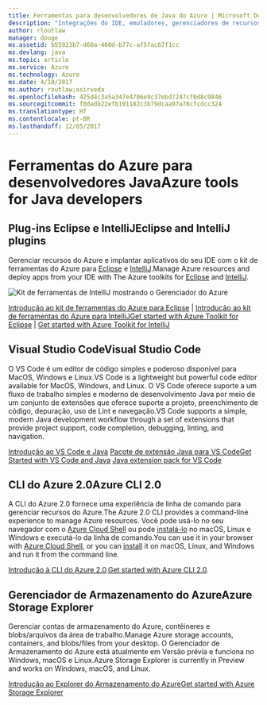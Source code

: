```yaml
---
title: Ferramentas para desenvolvedores de Java do Azure | Microsoft Docs
description: "Integrações do IDE, emuladores, gerenciadores de recursos e interfaces de linha de comando para desenvolvedores de Java trabalhando no Azure."
author: rloutlaw
manager: douge
ms.assetid: b55923b7-d60a-460d-b77c-af5fac67f1cc
ms.devlang: java
ms.topic: article
ms.service: Azure
ms.technology: Azure
ms.date: 4/10/2017
ms.author: routlaw;asirveda
ms.openlocfilehash: 425d4c3a5a347e4706e9c37ebd7247cf0d8c9846
ms.sourcegitcommit: f0dadb22efb191182c3b79dcaa97a76cfcdcc324
ms.translationtype: HT
ms.contentlocale: pt-BR
ms.lasthandoff: 12/05/2017
---
```

# <a name="azure-tools-for-java-developers"></a><span data-ttu-id="63cfa-103">Ferramentas do Azure para desenvolvedores Java</span><span class="sxs-lookup"><span data-stu-id="63cfa-103">Azure tools for Java developers</span></span>

## <a name="eclipse-and-intellij-plugins"></a><span data-ttu-id="63cfa-104">Plug-ins Eclipse e IntelliJ</span><span class="sxs-lookup"><span data-stu-id="63cfa-104">Eclipse and IntelliJ plugins</span></span>

<span data-ttu-id="63cfa-105">Gerenciar recursos do Azure e implantar aplicativos do seu IDE com o kit de ferramentas do Azure para [Eclipse](eclipse/azure-toolkit-for-eclipse.md) e [IntelliJ](intellij/azure-toolkit-for-intellij.md).</span><span class="sxs-lookup"><span data-stu-id="63cfa-105">Manage Azure resources and deploy apps from your IDE with The Azure toolkits for [Eclipse](eclipse/azure-toolkit-for-eclipse.md) and [IntelliJ](intellij/azure-toolkit-for-intellij.md).</span></span>   

![Kit de ferramentas de IntelliJ mostrando o Gerenciador do Azure](media/intelliJ-azure-explorer.png)

<span data-ttu-id="63cfa-107">[Introdução ao kit de ferramentas do Azure para Eclipse](https://docs.microsoft.com/azure/app-service-web/app-service-web-eclipse-create-hello-world-web-app) | [Introdução ao kit de ferramentas do Azure para IntelliJ](https://docs.microsoft.com/azure/app-service-web/app-service-web-intellij-create-hello-world-web-app)</span><span class="sxs-lookup"><span data-stu-id="63cfa-107">[Get started with Azure Toolkit for Eclipse](https://docs.microsoft.com/azure/app-service-web/app-service-web-eclipse-create-hello-world-web-app) | [Get started with Azure Toolkit for IntelliJ](https://docs.microsoft.com/azure/app-service-web/app-service-web-intellij-create-hello-world-web-app)</span></span> 

## <a name="visual-studio-code"></a><span data-ttu-id="63cfa-108">Visual Studio Code</span><span class="sxs-lookup"><span data-stu-id="63cfa-108">Visual Studio Code</span></span>

<span data-ttu-id="63cfa-109">O VS Code é um editor de código simples e poderoso disponível para MacOS, Windows e Linux.</span><span class="sxs-lookup"><span data-stu-id="63cfa-109">VS Code is a lightweight but powerful code editor available for MacOS, Windows, and Linux.</span></span> <span data-ttu-id="63cfa-110">O VS Code oferece suporte a um fluxo de trabalho simples e moderno de desenvolvimento Java por meio de um conjunto de extensões que oferece suporte a projeto, preenchimento de código, depuração, uso de Lint e navegação.</span><span class="sxs-lookup"><span data-stu-id="63cfa-110">VS Code supports a simple, modern Java development workflow through a set of extensions that provide project support, code completion, debugging, linting, and navigation.</span></span>

<span data-ttu-id="63cfa-111">[Introdução ao VS Code e Java](https://code.visualstudio.com/docs/java)
[Pacote de extensão Java para VS Code](https://code.visualstudio.com/docs/java/extensions)</span><span class="sxs-lookup"><span data-stu-id="63cfa-111">[Get Started with VS Code and Java](https://code.visualstudio.com/docs/java)
[Java extension pack for VS Code](https://code.visualstudio.com/docs/java/extensions)</span></span>  

## <a name="azure-cli-20"></a><span data-ttu-id="63cfa-112">CLI do Azure 2.0</span><span class="sxs-lookup"><span data-stu-id="63cfa-112">Azure CLI 2.0</span></span>

<span data-ttu-id="63cfa-113">A CLI do Azure 2.0 fornece uma experiência de linha de comando para gerenciar recursos do Azure.</span><span class="sxs-lookup"><span data-stu-id="63cfa-113">The Azure 2.0 CLI provides a command-line experience to manage Azure resources.</span></span> <span data-ttu-id="63cfa-114">Você pode usá-lo no seu navegador com o [Azure Cloud Shell](https://docs.microsoft.com/azure/cloud-shell/overview) ou pode [instalá-lo](https://docs.microsoft.com/cli/azure/install-azure-cli) no macOS, Linux e Windows e executá-lo da linha de comando.</span><span class="sxs-lookup"><span data-stu-id="63cfa-114">You can use it in your browser with [Azure Cloud Shell](https://docs.microsoft.com/azure/cloud-shell/overview), or you can [install](https://docs.microsoft.com/cli/azure/install-azure-cli) it on macOS, Linux, and Windows and run it from the command line.</span></span>

<span data-ttu-id="63cfa-115">[Introdução à CLI do Azure 2.0](https://docs.microsoft.com/cli/azure/get-started-with-azure-cli).</span><span class="sxs-lookup"><span data-stu-id="63cfa-115">[Get started with Azure CLI 2.0](https://docs.microsoft.com/cli/azure/get-started-with-azure-cli).</span></span>

## <a name="azure-storage-explorer"></a><span data-ttu-id="63cfa-116">Gerenciador de Armazenamento do Azure</span><span class="sxs-lookup"><span data-stu-id="63cfa-116">Azure Storage Explorer</span></span> 

<span data-ttu-id="63cfa-117">Gerenciar contas de armazenamento do Azure, contêineres e blobs/arquivos da área de trabalho.</span><span class="sxs-lookup"><span data-stu-id="63cfa-117">Manage Azure storage accounts, containers, and blobs/files from your desktop.</span></span> <span data-ttu-id="63cfa-118">O Gerenciador de Armazenamento do Azure está atualmente em Versão prévia e funciona no Windows, macOS e Linux.</span><span class="sxs-lookup"><span data-stu-id="63cfa-118">Azure Storage Explorer is currently in Preview and works on Windows, macOS, and Linux.</span></span>

[<span data-ttu-id="63cfa-119">Introdução ao Explorer do Armazenamento do Azure</span><span class="sxs-lookup"><span data-stu-id="63cfa-119">Get started with Azure Storage Explorer</span></span>](https://docs.microsoft.com/azure/vs-azure-tools-storage-manage-with-storage-explorer)